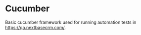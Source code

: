 # Cucumber
Basic cucumber framework used for running automation tests in https://qa.nextbasecrm.com/.
